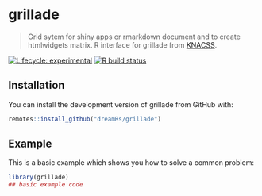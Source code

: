 # grillade

> Grid sytem for shiny apps or rmarkdown document and to create htmlwidgets matrix. R interface for grillade from [KNACSS](https://github.com/alsacreations/KNACSS).

<!-- badges: start -->
[![Lifecycle: experimental](https://img.shields.io/badge/lifecycle-experimental-orange.svg)](https://www.tidyverse.org/lifecycle/#experimental)
[![R build status](https://github.com/dreamRs/grillade/workflows/R-CMD-check/badge.svg)](https://github.com/dreamRs/grillade/actions)
<!-- badges: end -->



## Installation

You can install the development version of grillade from GitHub with:

``` r
remotes::install_github("dreamRs/grillade")
```

## Example

This is a basic example which shows you how to solve a common problem:

``` r
library(grillade)
## basic example code
```

